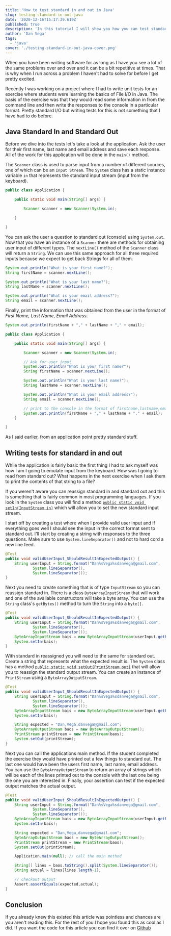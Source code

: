 ```yaml
---
title: 'How to test standard in and out in Java'
slug: testing-standard-in-out-java
date: '2020-12-16T15:17:39.619Z'
published: true
description: 'In this tutorial I will show you how you can test standard in and out in Java.'
author: 'Dan Vega'
tags:
  - 'java'
cover: './testing-standard-in-out-java-cover.png'
---
```


When you have been writing software for as long as I have you see a lot of the same problems over and over and it can be a bit repetitive at times. That is why when I run across a problem I haven't had to solve for before I get pretty excited.

Recently I was working on a project where I had to write unit tests for an exercise where students were learning the basics of File I/O in Java. The basis of the exercise was that they would read some information in from the command line and then write the responses to the console in a particular format. Pretty standard I/O but writing tests for this is not something that I have had to do before.

## Java Standard In and Standard Out

Before we dive into the tests let's take a look at the application. Ask the user for their first name, last name and email address and save each response. All of the work for this application will be done in the `main()` method.

The `Scanner` class is used to parse input from a number of different sources, one of which can be an `Input Stream`. The `System` class has a static instance variable `in` that represents the standard input stream (input from the keyboard).

```java
public class Application {

    public static void main(String[] args) {

        Scanner scanner = new Scanner(System.in);

    }

}
```

You can ask the user a question to standard out (console) using `System.out`. Now that you have an instance of a `Scanner` there are methods for obtaining user input of different types. The `nextLine()` method of the `Scanner` class will return a `String`. We can use this same approach for all three required inputs because we expect to get back Strings for all of them.

```java
System.out.println("What is your first name?");
String firstName = scanner.nextLine();

System.out.println("What is your last name?");
String lastName = scanner.nextLine();

System.out.println("What is your email address?");
String email = scanner.nextLine();
```

Finally, print the information that was obtained from the user in the format of _First Name, Last Name, Email Address_.

```java
System.out.println(firstName + "," + lastName + "," + email);
```


```java
public class Application {

    public static void main(String[] args) {

        Scanner scanner = new Scanner(System.in);

        // Ask for user input
        System.out.println("What is your first name?");
        String firstName = scanner.nextLine();

        System.out.println("What is your last name?");
        String lastName = scanner.nextLine();

        System.out.println("What is your email address?");
        String email = scanner.nextLine();

        // print to the console in the format of firstname,lastname,email
        System.out.println(firstName + "," + lastName + "," + email);
    }

}
```

As I said earlier, from an application point pretty standard stuff.

## Writing tests for standard in and out

While the application is fairly basic the first thing I had to ask myself was how I am I going to emulate input from the keyboard. How was I going to read from standard out? What happens in the next exercise when I ask them to print the contents of that string to a file?

If you weren't aware you can reassign standard in and standard out and this is something that is fairly common in most programming languages. If you look in the `System` class you will find a method [`public static void setIn(InputStream in)`](https://docs.oracle.com/en/java/javase/11/docs/api/java.base/java/lang/System.html#setIn(java.io.InputStream)) which will allow you to set the new standard input stream.

I start off by creating a test where when I provide valid user input and if everything goes well I should see the input in the correct format sent to standard out. I'll start by creating a string with responses to the three questions. Make sure to use `System.lineSeparator()` and not to hard cord a new line feed.

```java
@Test
public void validUserInput_ShouldResultInExpectedOutput() {
    String userInput = String.format("Dan%sVega%sdanvega@gmail.com",
            System.lineSeparator(),
            System.lineSeparator());
}
```

Next you need to create something that is of type `InputStream` so you can reassign standard in. There is a class `ByteArrayInputStream` that will work and one of the available constructors will take a byte array. You can use the `String` class's `getBytes()` method to turn the `String` into a `byte[]`.

```java
@Test
public void validUserInput_ShouldResultInExpectedOutput() {
    String userInput = String.format("Dan%sVega%sdanvega@gmail.com",
            System.lineSeparator(),
            System.lineSeparator());
    ByteArrayInputStream bais = new ByteArrayInputStream(userInput.getBytes());
    System.setIn(bais);
}
```

With standard in reassigned you will need to the same for standard out. Create a string that represents what the expected result is. The `System` class has a method [`public static void setOut(PrintStream out)`](https://docs.oracle.com/en/java/javase/11/docs/api/java.base/java/lang/System.html#setOut(java.io.PrintStream)) that will allow you to reassign the standard output stream. You can create an instance of `PrintStream` using a `ByteArrayOutputStream`.

```java
@Test
public void validUserInput_ShouldResultInExpectedOutput() {
    String userInput = String.format("Dan%sVega%sdanvega@gmail.com",
            System.lineSeparator(),
            System.lineSeparator());
    ByteArrayInputStream bais = new ByteArrayInputStream(userInput.getBytes());
    System.setIn(bais);

    String expected = "Dan,Vega,danvega@gmail.com";
    ByteArrayOutputStream baos = new ByteArrayOutputStream();
    PrintStream printStream = new PrintStream(baos);
    System.setOut(printStream);
}
```

Next you can call the applications main method. If the student completed the exercise they would have printed out a few things to standard out. The last one would have been the users first name, last name, email address. You can use the `ByteArrayOutputStream` to return an array of strings which will be each of the lines printed out to the console with the last one being the one you are interested in. Finally, your assertion can test if the expected output matches the actual output.

```java
@Test
public void validUserInput_ShouldResultInExpectedOutput() {
    String userInput = String.format("Dan%sVega%sdanvega@gmail.com",
            System.lineSeparator(),
            System.lineSeparator());
    ByteArrayInputStream bais = new ByteArrayInputStream(userInput.getBytes());
    System.setIn(bais);

    String expected = "Dan,Vega,danvega@gmail.com";
    ByteArrayOutputStream baos = new ByteArrayOutputStream();
    PrintStream printStream = new PrintStream(baos);
    System.setOut(printStream);

    Application.main(null); // call the main method

    String[] lines = baos.toString().split(System.lineSeparator());
    String actual = lines[lines.length-1];

    // checkout output
    Assert.assertEquals(expected,actual);
}
```

## Conclusion

If you already knew this existed this article was pointless and chances are you aren't reading this. For the rest of you I hope you found this as cool as I did. If you want the code for this article you can find it over on [Github](https://github.com/danvega/sys-in-out-tests)
